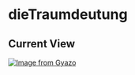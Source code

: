 # dieTraumdeutung

## Current View
[![Image from Gyazo](https://t.gyazo.com/teams/chai-jp/22eab98cb55bdcc51d023feae329a51f.gif)](https://chai-jp.gyazo.com/22eab98cb55bdcc51d023feae329a51f)
